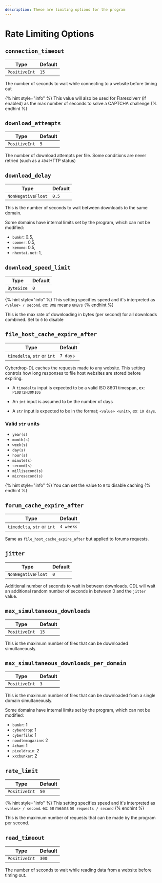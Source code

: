 ```yaml
---
description: These are limiting options for the program
---
```

# Rate Limiting Options

## `connection_timeout`

| Type          | Default |
| ------------- | ------- |
| `PositiveInt` | `15`    |

The number of seconds to wait while connecting to a website before timing out

{% hint style="info" %} This value will also be used for Flaresolverr (if enabled) as the max number of seconds to solve a CAPTCHA challenge {% endhint %}


## `download_attempts`

| Type          | Default |
| ------------- | ------- |
| `PositiveInt` | `5`     |

The number of download attempts per file. Some conditions are never retried (such as a `404` HTTP status)

## `download_delay`

| Type               | Default |
| ------------------ | ------- |
| `NonNegativeFloat` | `0.5`   |

This is the number of seconds to wait between downloads to the same domain.

Some domains have internal limits set by the program, which can not be modified:

- `bunkr`: 0.5,
- `coomer`: 0.5,
- `kemono`: 0.5,
- `nhentai.net`: 1,


## `download_speed_limit`

| Type       | Default |
| ---------- | ------- |
| `ByteSize` | `0`     |

{% hint style="info" %}
This setting specifies speed and it's interpreted as `<value> / second`. ex: `8MB` means `8MB/s`
{% endhint %}

This is the max rate of downloading in bytes (per second) for all downloads combined. Set to `0` to disable

## `file_host_cache_expire_after`

| Type                        | Default  |
| --------------------------- | -------- |
| `timedelta`, `str` or `int` | `7 days` |

Cyberdrop-DL caches the requests made to any website. This setting controls how long responses to file host websites are stored before expiring.

- A `timedelta` input is expected to be a valid ISO 8601 timespan, ex: `P10DT2H30M10S`

- An `int` input is assumed to be the number of days

- A  `str` input is expected to be in the format; `<value> <unit>`, ex: `10 days`.

### Valid `str` units

- `year(s)`
- `month(s)`
- `week(s)`
- `day(s)`
- `hour(s)`
- `minute(s)`
- `second(s)`
- `millisecond(s)`
- `microsecond(s)`

{% hint style="info" %}
You can set the value to `0` to disable caching
{% endhint %}

## `forum_cache_expire_after`

| Type                        | Default   |
| --------------------------- | --------- |
| `timedelta`, `str` or `int` | `4 weeks` |

Same as `file_host_cache_expire_after` but applied to forums requests.

## `jitter`

| Type               | Default |
| ------------------ | ------- |
| `NonNegativeFloat` | `0`     |

Additional number of seconds to wait in between downloads. CDL will wait an additional random number of seconds in between 0 and the `jitter` value.

## `max_simultaneous_downloads`

| Type          | Default |
| ------------- | ------- |
| `PositiveInt` | `15`    |

This is the maximum number of files that can be downloaded simultaneously.

## `max_simultaneous_downloads_per_domain`

| Type          | Default |
| ------------- | ------- |
| `PositiveInt` | `3`     |

This is the maximum number of files that can be downloaded from a single domain simultaneously.

Some domains have internal limits set by the program, which can not be modified:

- `bunkr`: 1
- `cyberdrop`: 1
- `cyberfile`: 1
- `noodlemagazine`: 2
- `4chan`: 1
- `pixeldrain`: 2
- `xxxbunker`: 2

## `rate_limit`

| Type          | Default |
| ------------- | ------- |
| `PositiveInt` | `50`    |

{% hint style="info" %}
This setting specifies speed and it's interpreted as `<value> / second`. ex: `50` means `50 requests / second`
{% endhint %}

This is the maximum number of requests that can be made by the program per second.

## `read_timeout`

| Type          | Default |
| ------------- | ------- |
| `PositiveInt` | `300`   |

The number of seconds to wait while reading data from a website before timing out.
